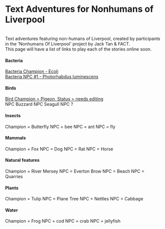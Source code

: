 <H1> Text Adventures for Nonhumans of Liverpool</H1>

<BR>
Text adventures featuring non-humans of Liverpool, created by participants in the 'Nonhumans Of Liverpool' project by Jack Tan & FACT.
<BR>
This page will have a list of links to play each of the stories online soon.
<BR>
<H4>Bacteria</H4>
  <a href="https://rawcdn.githack.com/factlearning/nonhumansofliverpooltextadventures/70d450834e20e8f86951a54b9ff7ec5e383bd01d/bacteria/champion/ecolichampion.html" target="_blank">Bacteria Champion - Ecoli</a>
  <BR>
  <a href="https://rawcdn.githack.com/factlearning/nonhumansofliverpooltextadventures/14e1a2603e33b2a7c9cea08c895e85ddccd27d85/bacteria/npcs/alienbacterianpc.html" target="_blank">Bacteria NPC #1 - Photorhabdus luminescens</a> 
  
<BR>
<H4>Birds</H4>
  <a href="https://rawcdn.githack.com/factlearning/nonhumansofliverpooltextadventures/8332a09dc3b7fae54784c8d8aecf9f5e40423df8/birds/champion/birdchampion.html" target="_blank">Bird Champion = Pigeon, Status = needs editing</a> 
  <BR>
NPC Buzzard
NPC Seagull
NPC ?

<BR>
<H4>Insects</H4>
Champion = Butterfly
NPC =  bee
NPC =  ant
NPC =  fly
<BR>
<H4>Mammals</H4>
Champion =  Fox
NPC =  Dog
NPC =  Rat
NPC =  Horse
<BR>
<H4>Natural features</H4>
Champion =  River Mersey
NPC =  Everton Brow
NPC =  Beach
NPC =  Quarries
<BR>
<H4>Plants</H4>
Champion =  Tulip
NPC =  Plane Tree
NPC =  Nettles
NPC =  Cabbage
<BR>
<H4>Water</H4>
Champion =  Frog
NPC =  cod
NPC =  crab
NPC = jellyfish

